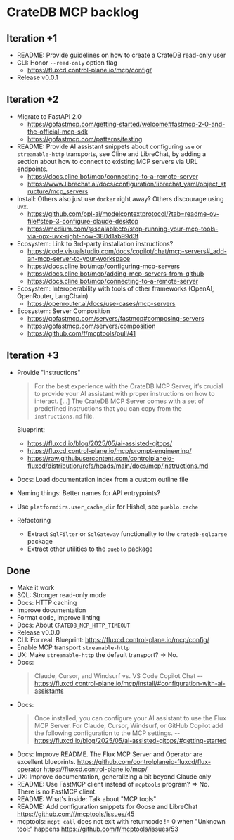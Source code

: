 # CrateDB MCP backlog

## Iteration +1
- README: Provide guidelines on how to create a CrateDB read-only user
- CLI: Honor `--read-only` option flag
  - https://fluxcd.control-plane.io/mcp/config/
- Release v0.0.1

## Iteration +2
- Migrate to FastAPI 2.0
  - https://gofastmcp.com/getting-started/welcome#fastmcp-2-0-and-the-official-mcp-sdk
  - https://gofastmcp.com/patterns/testing
- README: Provide AI assistant snippets about configuring `sse` or `streamable-http`
  transports, see Cline and LibreChat, by adding a section about how to connect to
  existing MCP servers via URL endpoints. 
  - https://docs.cline.bot/mcp/connecting-to-a-remote-server
  - https://www.librechat.ai/docs/configuration/librechat_yaml/object_structure/mcp_servers
- Install: Others also just use `docker` right away? Others discourage using `uvx`.
  - https://github.com/ppl-ai/modelcontextprotocol/?tab=readme-ov-file#step-3-configure-claude-desktop
  - https://medium.com/@scalablecto/stop-running-your-mcp-tools-via-npx-uvx-right-now-380d1ab99d3f
- Ecosystem: Link to 3rd-party installation instructions?
  - https://code.visualstudio.com/docs/copilot/chat/mcp-servers#_add-an-mcp-server-to-your-workspace
  - https://docs.cline.bot/mcp/configuring-mcp-servers
  - https://docs.cline.bot/mcp/adding-mcp-servers-from-github
  - https://docs.cline.bot/mcp/connecting-to-a-remote-server
- Ecosystem: Interoperability with tools of other frameworks (OpenAI, OpenRouter, LangChain)
  - https://openrouter.ai/docs/use-cases/mcp-servers
- Ecosystem: Server Composition
  - https://gofastmcp.com/servers/fastmcp#composing-servers
  - https://gofastmcp.com/servers/composition
  - https://github.com/f/mcptools/pull/41

## Iteration +3
- Provide "instructions"
  > For the best experience with the CrateDB MCP Server, it’s crucial to provide your
  > AI assistant with proper instructions on how to interact. [...] The CrateDB MCP Server
  > comes with a set of predefined instructions that you can copy from the `instructions.md` file.

  Blueprint:
    - https://fluxcd.io/blog/2025/05/ai-assisted-gitops/
    - https://fluxcd.control-plane.io/mcp/prompt-engineering/
    - https://raw.githubusercontent.com/controlplaneio-fluxcd/distribution/refs/heads/main/docs/mcp/instructions.md
- Docs: Load documentation index from a custom outline file
- Naming things: Better names for API entrypoints?
- Use `platformdirs.user_cache_dir` for Hishel, see `pueblo.cache`
- Refactoring
  - Extract `SqlFilter` or `SqlGateway` functionality to the `cratedb-sqlparse` package
  - Extract other utilities to the `pueblo` package

## Done
- Make it work
- SQL: Stronger read-only mode
- Docs: HTTP caching
- Improve documentation
- Format code, improve linting
- Docs: About `CRATEDB_MCP_HTTP_TIMEOUT`
- Release v0.0.0
- CLI: For real. Blueprint: https://fluxcd.control-plane.io/mcp/config/
- Enable MCP transport `streamable-http`
- UX: Make `streamable-http` the default transport? => No.
- Docs:
  > Claude, Cursor, and Windsurf vs. VS Code Copilot Chat
  > -- https://fluxcd.control-plane.io/mcp/install/#configuration-with-ai-assistants
- Docs:
  > Once installed, you can configure your AI assistant to use the Flux MCP Server. 
  > For Claude, Cursor, Windsurf, or GitHub Copilot add the following configuration
  > to the MCP settings.
  > -- https://fluxcd.io/blog/2025/05/ai-assisted-gitops/#getting-started
- Docs: Improve README. The Flux MCP Server and Operator are excellent blueprints.
  https://github.com/controlplaneio-fluxcd/flux-operator
  https://fluxcd.control-plane.io/mcp/
- UX: Improve documentation, generalizing a bit beyond Claude only
- README: Use FastMCP client instead of `mcptools` program? => No. There is no FastMCP client.
- README: What's inside: Talk about "MCP tools"
- README: Add configuration snippets for Goose and LibreChat
  https://github.com/f/mcptools/issues/45
- mcptools: `mcpt call` does not exit with returncode != 0 when "Unknown tool:" happens
  https://github.com/f/mcptools/issues/53
